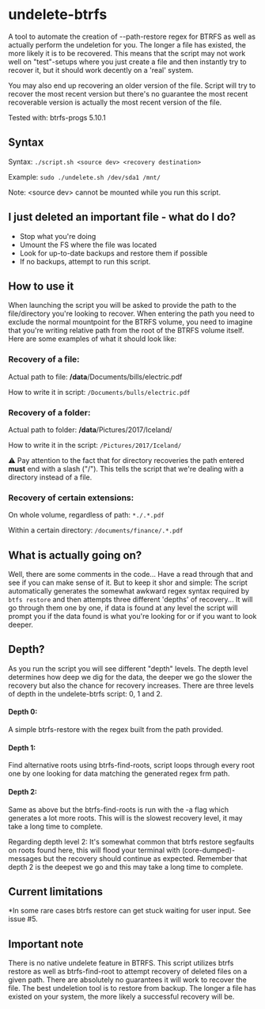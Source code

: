 # undelete-btrfs
A tool to automate the creation of --path-restore regex for BTRFS as well as actually perform the undeletion for you.
The longer a file has existed, the more likely it is to be recovered. This means that the script may not work well on "test"-setups where you just create a file and then instantly try to recover it, but it should work decently on a 'real' system.

 You may also end up recovering an older version of the file. Script will try to recover the most recent version but there's no guarantee the most recent recoverable version is actually the most recent version of the file.

Tested with: btrfs-progs 5.10.1

## Syntax
Syntax: ```./script.sh <source dev> <recovery destination>```

Example: ```sudo ./undelete.sh /dev/sda1 /mnt/```

Note: \<source dev\> cannot be mounted while you run this script.

## I just deleted an important file - what do I do?
* Stop what you're doing
* Umount the FS where the file was located
* Look for up-to-date backups and restore them if possible
* If no backups, attempt to run this script.


## How to use it
When launching the script you will be asked to provide the path to the file/directory you're looking to recover. When entering the path you need to exclude the normal mountpoint for the BTRFS volume, you need to imagine that you're writing relative path from the root of the BTRFS volume itself. Here are some examples of what it should look like:

### **Recovery of a file**:
Actual path to file: **/data**/Documents/bills/electric.pdf

How to write it in script: `/Documents/bulls/electric.pdf`

### **Recovery of a folder**:
Actual path to folder: **/data**/Pictures/2017/Iceland/

How to write it in the script: `/Pictures/2017/Iceland/`


⚠ Pay attention to the fact that for directory recoveries the path entered **must** end with a slash ("/"). This tells the script that we're dealing with a directory instead of a file.

### **Recovery of certain extensions**:
On whole volume, regardless of path: `*./.*.pdf`

Within a certain directory: `/documents/finance/.*.pdf`


## What is actually going on?
Well, there are some comments in the code... Have a read through that and see if you can make sense of it. But to keep it shor and simple: The script automatically generates the somewhat awkward regex syntax required by `btfs restore` and then attempts three different 'depths' of recovery... It will go through them one by one, if data is found at any level the script will prompt you if the data found is what you're looking for or if you want to look deeper. 

## Depth?
As you run the script you will see different "depth" levels. The depth level determines how deep we dig for the data, the deeper we go the slower the recovery but also the chance for recovery increases. There are three levels of depth in the undelete-btrfs script: 0, 1 and 2.

#### Depth 0:
A simple btrfs-restore with the regex built from the path provided.
#### Depth 1: 
Find alternative roots using btrfs-find-roots, script loops through every root one by one looking for data matching the generated regex frm path.
#### Depth 2: 
Same as above but the btrfs-find-roots is run with the -a flag which generates a lot more roots. This will is the slowest recovery level, it may take a long time to complete. 

Regarding depth level 2: It's somewhat common that btrfs restore segfaults on roots found here, this will flood your terminal with (core-dumped)-messages but the recovery should continue as expected. Remember that depth 2 is the deepest we go and this may take a long time to complete.

## Current limitations 
*In some rare cases btrfs restore can get stuck waiting for user input. See issue #5. 

## Important note
There is no native undelete feature in BTRFS. This  script utilizes btrfs restore as well as btrfs-find-root to attempt recovery of deleted files on a given path. There are absolutely no guarantees it will work to recover the file. The best undeletion tool is to restore from backup. The longer a file has existed on your system, the more likely a successful recovery will be.

